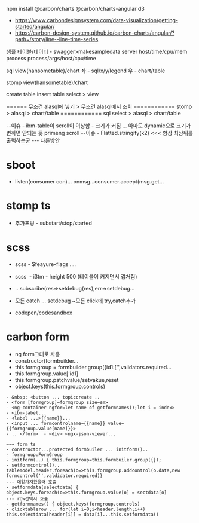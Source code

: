 
npm install @carbon/charts @carbon/charts-angular d3
- https://www.carbondesignsystem.com/data-visualization/getting-started/angular/
- https://carbon-design-system.github.io/carbon-charts/angular/?path=/story/line--line-time-series









샘플 테이블/데이터 - swagger>makesampledata
    server  host/time/cpu/mem
    process process/args/host/cpu/time

sql view(hansometable)/chart
    좌 - sql/x/y/legend
    우 - chart/table

stomp view(hansometable)/chart






create table
insert table
select > view

====== 무조건 alasql에 넣기 > 무조건 alasql에서 조회
============ stomp      > alasql    > chart/table
============ sql select > alasql    > chart/table







--이슈 - ibm-table이 scroll이 이상함 - 크기가 커짐 ...
	아마도 dynamic으로 크기가 변하면 안되는 듯
	primeng scroll
--이슈 - Flatted.stringify(k2) <<< 항상 최상위를 출력하는군
	--- 다른방안





# sboot 
- listen(consumer<string> con)... onmsg...consumer.accept(msg.get...

# stomp ts
- 추가포팅 - substart/stop/started

# scss
- scss - $feayure-flags ....
- scss  - i3tm - height 500 (테이블이 커지면서 겹쳐짐)


- ...subscribe(res=>setdebug(res),err=>setdebug...
- 모든 catch ... setdebug ~모든 click에 try,catch추가
- codepen/codesandbox 

# carbon form
- ng form그대로 사용
- constructor(formbuilder...  
- this.formgroup = formbuilder.group({id1:['',validators.required...  
- this.formgroup.value['id1]  
- this.formgroup.patchvalue/setvakue,reset  
- object.keys(this.formgroup.controls)

~~~ form html  
- &nbsp; <button ... topiccreate ..  
- <form [formgroup]=formgroup size=sm>  
- <ng-container ngfor=let name of getformnames();let i = index>  
- <ibm-label...  
- <label ...>{{name}}...  
- <input ... formcontrolname={{name}} value={{formgroup.value[name]}}>  
- .. </form>  - <div> <ngx-json-viewer...

~~~ form ts
- constructor...protected formbuiler ... initform()..
- formgroup:FormGroup
- initform(..) { this.formgroup=this.formbuiler.group({});
- setformcontrol().. tablemodel.header.foreach(o=>this.formgroup.addcontrol(o.data,new formcontrol('',valdidator.required)} 
--- 데엍가져왔을때 호출
- setformdata(selectdata) { object.keys.foreach(o=>this.formgrouo.value[o] = sectdata[o] 
--- row선택시 호출
- getformnames() { object.keys(formgroup.controls)
- clicktablerow ... for(let i=0;i<header.length;i++) this.selectdata[header[i]] = data[i]...this.setformdata()
